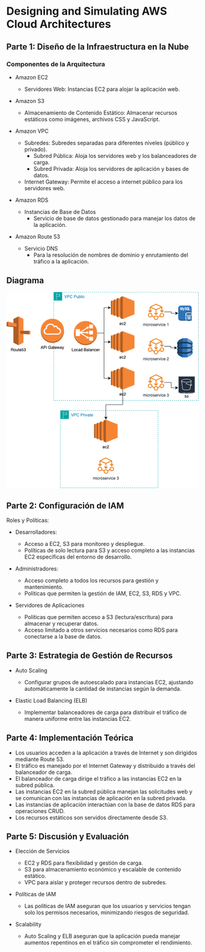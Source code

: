 # Designing and Simulating AWS Cloud Architectures


## Parte 1: Diseño de la Infraestructura en la Nube

### Componentes de la Arquitectura

-   Amazon EC2
    -   Servidores Web: Instancias EC2 para alojar la aplicación web.
-   Amazon S3

    -   Almacenamiento de Contenido Estático: Almacenar recursos estáticos como imágenes, archivos CSS y JavaScript.
-   Amazon VPC
    -   Subredes: Subredes separadas para diferentes niveles (público y privado).
        -   Subred Pública: Aloja los servidores web y los balanceadores de carga.
        -   Subred Privada: Aloja los servidores de aplicación y bases de datos.
    -   Internet Gateway: Permite el acceso a internet público para los servidores web.

-   Amazon RDS

    -   Instancias de Base de Datos 
        -   Servicio de base de datos gestionado para manejar los datos de la aplicación.

-   Amazon Route 53

    -   Servicio DNS   
        -   Para la resolución de nombres de dominio y enrutamiento del tráfico a la aplicación.

## Diagrama
<img src="aws.drawio.png"/>

## Parte 2: Configuración de IAM

Roles y Políticas:

-   Desarrolladores:
    -   Acceso a EC2, S3 para monitoreo y despliegue.
    -   Políticas de solo lectura para S3 y acceso completo a las instancias EC2 específicas del entorno de desarrollo.

-   Administradores:

    -   Acceso completo a todos los recursos para gestión y mantenimiento.
    -   Políticas que permiten la gestión de IAM, EC2, S3, RDS y VPC.

-   Servidores de Aplicaciones

    -   Políticas que permiten acceso a S3 (lectura/escritura) para almacenar y recuperar datos.
    -   Acceso limitado a otros servicios necesarios como RDS para conectarse a la base de datos.

## Parte 3: Estrategia de Gestión de Recursos

-   Auto Scaling

    -   Configurar grupos de autoescalado para instancias EC2, ajustando automáticamente la cantidad de instancias según la demanda.
-   Elastic Load Balancing (ELB)

    -   Implementar balanceadores de carga para distribuir el tráfico de manera uniforme entre las instancias EC2.

## Parte 4: Implementación Teórica

-   Los usuarios acceden a la aplicación a través de Internet y son dirigidos mediante Route 53.
-   El tráfico es manejado por el Internet Gateway y distribuido a través del balanceador de carga.
-   El balanceador de carga dirige el tráfico a las instancias EC2 en la subred pública.
-   Las instancias EC2 en la subred pública manejan las solicitudes web y se comunican con las instancias de aplicación en la subred privada.
-   Las instancias de aplicación interactúan con la base de datos RDS para operaciones CRUD.
-   Los recursos estáticos son servidos directamente desde S3.

## Parte 5: Discusión y Evaluación

-   Elección de Servicios

    -   EC2 y RDS para flexibilidad y gestión de carga.
    -   S3 para almacenamiento económico y escalable de contenido estático.
    -   VPC para aislar y proteger recursos dentro de subredes.

-   Políticas de IAM

    -   Las políticas de IAM aseguran que los usuarios y servicios tengan solo los permisos necesarios, minimizando riesgos de seguridad.

-   Scalability
    -   Auto Scaling y ELB aseguran que la aplicación pueda manejar aumentos repentinos en el tráfico sin comprometer el rendimiento.